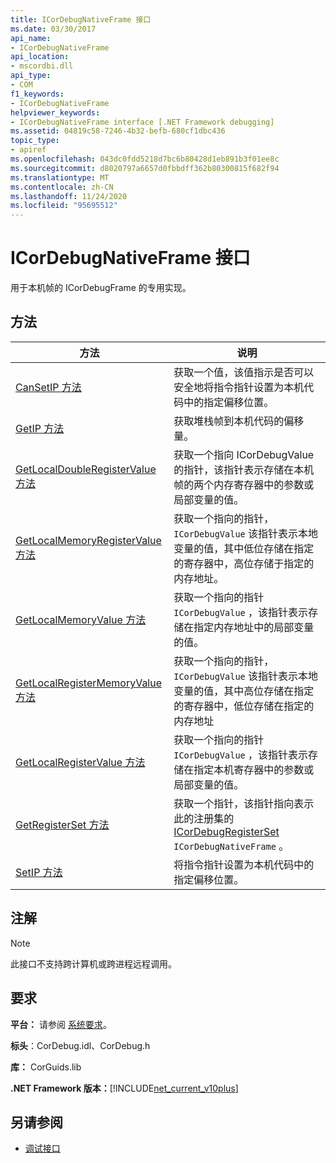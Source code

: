 ```yaml
---
title: ICorDebugNativeFrame 接口
ms.date: 03/30/2017
api_name:
- ICorDebugNativeFrame
api_location:
- mscordbi.dll
api_type:
- COM
f1_keywords:
- ICorDebugNativeFrame
helpviewer_keywords:
- ICorDebugNativeFrame interface [.NET Framework debugging]
ms.assetid: 04819c58-7246-4b32-befb-680cf1dbc436
topic_type:
- apiref
ms.openlocfilehash: 043dc0fdd5218d7bc6b80428d1eb891b3f01ee8c
ms.sourcegitcommit: d8020797a6657d0fbbdff362b80300815f682f94
ms.translationtype: MT
ms.contentlocale: zh-CN
ms.lasthandoff: 11/24/2020
ms.locfileid: "95695512"
---
```

# <a name="icordebugnativeframe-interface"></a>ICorDebugNativeFrame 接口

用于本机帧的 ICorDebugFrame 的专用实现。  
  
## <a name="methods"></a>方法  
  
|方法|说明|  
|------------|-----------------|  
|[CanSetIP 方法](icordebugnativeframe-cansetip-method.md)|获取一个值，该值指示是否可以安全地将指令指针设置为本机代码中的指定偏移位置。|  
|[GetIP 方法](icordebugnativeframe-getip-method.md)|获取堆栈帧到本机代码的偏移量。|  
|[GetLocalDoubleRegisterValue 方法](icordebugnativeframe-getlocaldoubleregistervalue-method.md)|获取一个指向 ICorDebugValue 的指针，该指针表示存储在本机帧的两个内存寄存器中的参数或局部变量的值。|  
|[GetLocalMemoryRegisterValue 方法](icordebugnativeframe-getlocalmemoryregistervalue-method.md)|获取一个指向的指针， `ICorDebugValue` 该指针表示本地变量的值，其中低位存储在指定的寄存器中，高位存储于指定的内存地址。|  
|[GetLocalMemoryValue 方法](icordebugnativeframe-getlocalmemoryvalue-method.md)|获取一个指向的指针 `ICorDebugValue` ，该指针表示存储在指定内存地址中的局部变量的值。|  
|[GetLocalRegisterMemoryValue 方法](icordebugnativeframe-getlocalregistermemoryvalue-method.md)|获取一个指向的指针， `ICorDebugValue` 该指针表示本地变量的值，其中高位存储在指定的寄存器中，低位存储在指定的内存地址|  
|[GetLocalRegisterValue 方法](icordebugnativeframe-getlocalregistervalue-method.md)|获取一个指向的指针 `ICorDebugValue` ，该指针表示存储在指定本机寄存器中的参数或局部变量的值。|  
|[GetRegisterSet 方法](icordebugnativeframe-getregisterset-method.md)|获取一个指针，该指针指向表示此的注册集的 [ICorDebugRegisterSet](icordebugregisterset-interface.md) `ICorDebugNativeFrame` 。|  
|[SetIP 方法](icordebugnativeframe-setip-method.md)|将指令指针设置为本机代码中的指定偏移位置。|  
  
## <a name="remarks"></a>注解  
  
> [!NOTE]
> 此接口不支持跨计算机或跨进程远程调用。  
  
## <a name="requirements"></a>要求  

 **平台：** 请参阅 [系统要求](../../get-started/system-requirements.md)。  
  
 **标头**：CorDebug.idl、CorDebug.h  
  
 **库：** CorGuids.lib  
  
 **.NET Framework 版本：**[!INCLUDE[net_current_v10plus](../../../../includes/net-current-v10plus-md.md)]  
  
## <a name="see-also"></a>另请参阅

- [调试接口](debugging-interfaces.md)
